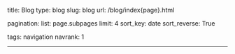 title: Blog
type: blog
slug: blog
url: /blog/index{page}.html

pagination:
    list: page.subpages
    limit: 4
    sort_key: date
    sort_reverse: True

tags: navigation
navrank: 1

---
